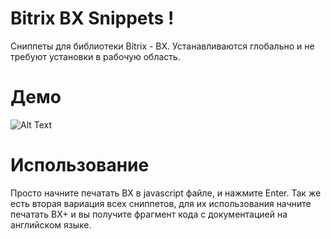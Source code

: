 # Bitrix BX Snippets !
Сниппеты для библиотеки Bitrix - BX. Устанавливаются глобально и не требуют установки в рабочую область.

# Демо
![Alt Text](https://github.com/ZiZIGY/BX-Snippets/raw/master/demo.gif)

# Использование
Просто начните печатать BX в javascript файле, и нажмите Enter.
Так же есть вторая вариация всех сниппетов, для их использования начните печатать BX+ и вы получите фрагмент кода с документацией на английском языке.